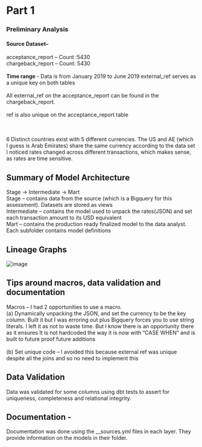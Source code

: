 
<h1>Part 1 </h1>
<h3> Preliminary Analysis </h3>

<h4>Source Dataset– </h4>
acceptance_report – Count :5430 </br>
chargeback_report – Count: 5430
</br>
</br>
<b>Time range </b> - Data is from January 2019 to June 2019
external_ref serves as a unique key on both tables
</br> </br>
All external_ref on the acceptance_report can be found in the chargeback_report.
</br> </br>
ref is also unique on the acceptance_report table

</br> </br>
6 Distinct countries exist with 5 different currencies.
The US and AE (which I guess is Arab Emirates) share the same currency according to the data set
</br>
I noticed rates changed across different transactions, which makes sense, as rates are time sensitive.



## Summary of Model Architecture
Stage -> Intermediate -> Mart
</br>Stage – contains data from the source (which is a Bigquery for this assessment). Datasets are stored as views
</br>Intermediate – contains the model used to unpack the rates(JSON) and set each transaction amount to its USD equivalent
</br>Mart – contains the production ready finalized model to the data analyst.
Each subfolder contains model definitions

## Lineage Graphs
![image](https://github.com/debofalz/glbpay/assets/12761971/c5a4287d-5239-4e0f-8f7d-50c525e5cfb9)

## Tips around macros, data validation and documentation
Macros – I had 2 opportunities to use a macro.
</br>(a)	Dynamically unpacking the JSON, and set the currency to be the key column. Built it but I was erroring out plus Bigquery forces you to use string literals. I left it as not to waste time. But I know there is an opportunity there as it ensures It is not hardcoded the way it is now with “CASE WHEN” and is built to future proof future additions
</br>
</br>(b)	Set unique code – I avoided this because external ref was unique despite all the joins and so no need to implement this


## Data Validation
Data was validated for some columns using dbt tests to assert for uniqueness, completeness and relational integrity.

## Documentation -
Documentation was done using the __sources.yml files in each layer.  They provide information on the models in their folder.
